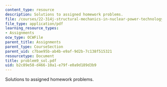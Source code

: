 ```yaml
---
content_type: resource
description: Solutions to assigned homework problems.
file: /courses/22-314j-structural-mechanics-in-nuclear-power-technology-fall-2006/b2c89e58d46610a1e79fe0a9d189d3b9_problem9_sol.pdf
file_type: application/pdf
learning_resource_types:
- Assignments
ocw_type: OCWFile
parent_title: Assignments
parent_type: CourseSection
parent_uid: c7bae95b-ab4b-e9af-9d2b-7c138f515321
resourcetype: Document
title: problem9_sol.pdf
uid: b2c89e58-d466-10a1-e79f-e0a9d189d3b9
---
```

Solutions to assigned homework problems.

